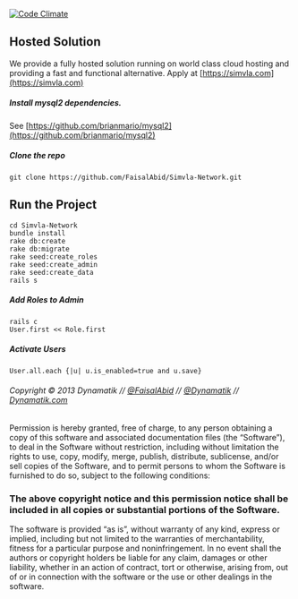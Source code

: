 [![Code Climate](https://codeclimate.com/github/FaisalAbid/Simvla-Network.png)](https://codeclimate.com/github/FaisalAbid/Simvla-Network)

## Hosted Solution
We provide a fully hosted solution running on world class cloud hosting and providing a fast and functional alternative. Apply at [https://simvla.com](https://simvla.com)

##### Install mysql2 dependencies. 
See [https://github.com/brianmario/mysql2](https://github.com/brianmario/mysql2)
##### Clone the repo
    git clone https://github.com/FaisalAbid/Simvla-Network.git

## Run the Project

    cd Simvla-Network
    bundle install
    rake db:create
    rake db:migrate
    rake seed:create_roles
    rake seed:create_admin
    rake seed:create_data
    rails s
    
##### Add Roles to Admin
    rails c
    User.first << Role.first
##### Activate Users
    User.all.each {|u| u.is_enabled=true and u.save}
   
   
###### Copyright © 2013 Dynamatik // [@FaisalAbid](http://twitter.com/FaisalAbid) // [@Dynamatik](http://twitter.com/_Dynamatik) // [Dynamatik.com](http://dynamatik.com)

Permission is hereby granted, free of charge, to any person obtaining a copy of this software and associated documentation files (the “Software”), to deal in the Software without restriction, including without limitation the rights to use, copy, modify, merge, publish, distribute, sublicense, and/or sell copies of the Software, and to permit persons to whom the Software is furnished to do so, subject to the following conditions:

### The above copyright notice and this permission notice shall be included in all copies or substantial portions of the Software.

The software is provided “as is”, without warranty of any kind, express or implied, including but not limited to the warranties of merchantability, fitness for a particular purpose and noninfringement. In no event shall the authors or copyright holders be liable for any claim, damages or other liability, whether in an action of contract, tort or otherwise, arising from, out of or in connection with the software or the use or other dealings in the software.
